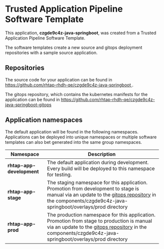 # Trusted Application Pipeline Software Template

This application, **czgde9c4z-java-springboot**, was created from a Trusted Application Pipeline Software Template.

The software templates create a new source and gitops deployment repositories with a sample source application. 

## Repositories

The source code for your application can be found in [https://github.com/rhtap-rhdh-qe/czgde9c4z-java-springboot ](https://github.com/rhtap-rhdh-qe/czgde9c4z-java-springboot ).
 
The gitops repository, which contains the kubernetes manifests for the application can be found in 
[https://github.com/rhtap-rhdh-qe/czgde9c4z-java-springboot-gitops ](https://github.com/rhtap-rhdh-qe/czgde9c4z-java-springboot-gitops ) 

## Application namespaces 

The default application will be found in the following namespaces. Applications can be deployed into unique namespaces or multiple software templates can also bet generated into the same group namespaces.  

|  Namespace   |  Description   |  
| -------- | -------- |   
| **rhtap-app-development** | The default application during development. Every build will be deployed to this namespace for testing. | 
| **rhtap-app-stage** | The staging namespace for this application. Promotion from development to stage is manual via an update to the [gitops repository](https://github.com/rhtap-rhdh-qe/czgde9c4z-java-springboot-gitops ) in the components/czgde9c4z-java-springboot/overlays/prod directory |  
| **rhtap-app-prod** | The production namespace for this application. Promotion from stage to production is manual via an update to the [gitops repository](https://github.com/rhtap-rhdh-qe/czgde9c4z-java-springboot-gitops ) in the components/czgde9c4z-java-springboot/overlays/prod directory | 